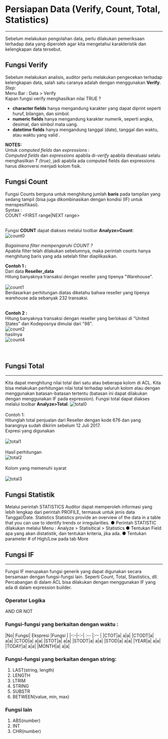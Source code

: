 # Persiapan Data (Verify, Count, Total, Statistics)
***

Sebelum melakukan pengolahan data, perlu dilakukan pemeriksaan terhadap data yang diperoleh agar kita mengetahui karakteristik dan kelengkapan data tersebut.

## Fungsi Verify
Sebelum melakukan analisis, auditor perlu melakukan pengecekan terhadap kelengkapan data, salah satu caranya adalah dengan menggunakan **Verify**.<br>
*Step:*<br>
Menu Bar : Data > Verify <br>
Kapan fungsi verify menghasilkan nilai TRUE ?
* __character fields__ hanya mengandung karakter yang dapat diprint seperti huruf, bilangan, dan simbol.
* __numeric fields__ hanya mengandung karakter numerik, seperti angka, desimal, dan simbol mata uang.
* __datetime fields__ hanya mengandung tanggal (date), tanggal dan waktu, atau waktu yang valid .

**NOTES:**<br>
Untuk *computed fields* dan *expressions* :<br>
*Computed fields* dan *expressions* apabila di-*verify* apabila dievaluasi selalu menghasilkan *T (true)*, jadi apabila ada computed fields dan expressions harus dikonversi menjadi kolom fisik.



## Fungsi Count
Fungsi Counts berguna untuk menghitung jumlah **baris** pada tampilan yang sedang tampil (bisa juga dikombinasikan dengan kondisi (IF) untuk menspesifikasi).<br>
Syntax : <br>
COUNT <IF test> <WHILE test> <FIRST range|NEXT range>
<br><br>

Fungsi **COUNT** dapat diakses melalui toolbar **Analyze>Count**:<br>
![count0](https://github.com/ansyaku/tabk.acl/blob/main/img/COUNT0.png)  

*Bagaimana filter mempengaruhi COUNT ?* <br>
Apabila filter telah dilakukan sebelumnya, maka perintah counts hanya menghitung baris yang ada setelah filter diaplikasikan.

**Contoh 1 :**<br>
Dari data **Reseller_data** <br>
Hitung banyaknya transaksi dengan reseller yang tipenya "Warehouse". <br><br>
![count1](https://github.com/ansyaku/tabk.acl/blob/main/img/COUNT1.PNG)  
Berdasarkan perhitungan diatas diketahu bahwa reseller yang tipenya warehouse ada sebanyak 232 transaksi. <br>
<br>  

**Contoh 2 :**<br>
Hitung banyaknya transaksi dengan reseller yang berlokasi di "United States" dan Kodeposnya dimulai dari "98".  <br>
![count2](https://github.com/ansyaku/tabk.acl/blob/main/img/COUNT2.PNG)  
hasilnya<br>
![count4](https://github.com/ansyaku/tabk.acl/blob/main/img/COUNT4.PNG)  
<br><br>  

## Fungsi Total
***  
Kita dapat menghitung nilai total dari satu atau beberapa kolom di ACL. Kita bisa melakukan perhitungan nilai total terhadap seluruh  kolom atau dengan menggunakan batasan-batasan tertentu (batasan ini dapat dilakukan dengan menggunakan IF pada expression). Fungsi total dapat diakses melalui toolbar **Analyze>Total**.
![total0](https://github.com/ansyaku/tabk.acl/blob/main/img/TOTAL0.png)  
<br>
Contoh 1: <br>
Hitunglah total penjualan dari Reseller dengan kode 676 dan yang barangnya sudah dikirim sebelum 12 Juli 2017.<br>
Expresi yang digunakan<br>  
![total1](https://github.com/ansyaku/tabk.acl/blob/main/img/TOTAL1.PNG)<br>      
Hasil perhitungan<br>
![total2](https://github.com/ansyaku/tabk.acl/blob/main/img/TOTAL2.PNG) <br>     
Kolom yang memenuhi syarat <br>  
![total3](https://github.com/ansyaku/tabk.acl/blob/main/img/TOTAL3.PNG) <br>     


## Fungsi Statistik
Melalui perintah STATISTICS Auditor dapat memperoleh informasi yang lebih lengkap dari perintah PROFILE, termasuk untuk jenis data Tanggal/Date.
  Statistics
Statistics provide an overview of the data in a table that you can use to identify trends or irregularities.
● Perintah STATISTIC dilakukan melalui Menu : Analyze > Statisitical > Statistics
● Tentukan Field apa yang akan distatistik, dan tentukan kriteria, jika ada.
● Tentukan parameter # of High/Low pada tab More

## Fungsi IF
***
Fungsi IF merupakan fungsi generik yang dapat digunakan secara bersamaan dengan fungsi-fungsi lain. Seperti Count, Total, Stastistics, dll. Percabangan di dalam ACL bisa dilakukan dengan menggunakan IF yang ada di dalam expression builder.
### Operator Logika
  AND
  OR
  NOT

### Fungsi-fungsi yang berkaitan dengan waktu :  
|No| Fungsi| Ekspresi |Fungsi |
|-:-|-:-| :-- |:--  |
|CTOT|a| a|a|
|CTODT|a| a|a|
|CTOD|a| a|a|
|STOT|a| a|a|
|STODT|a| a|a|
|STOD|a| a|a|
|YEAR|a| a|a|
|TODAY|a| a|a|
|MONTH|a| a|a|

### Fungsi-fungsi yang berkaitan dengan string:  
1. LAST(string, length)
2. LENGTH
3. LTRIM
4. STRING
5. SUBSTR
6. BETWEEN(value, min, max)

### Fungsi lain
1. ABS(number)
2. INT  
3. CHR(number)  
